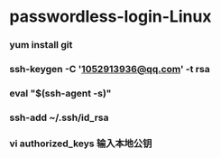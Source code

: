 # passwordless-login-Linux
###   yum install git
###   ssh-keygen -C '1052913936@qq.com' -t rsa
###   eval "$(ssh-agent -s)"
###   ssh-add ~/.ssh/id_rsa
###    vi authorized_keys 输入本地公钥
